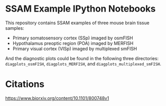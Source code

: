 SSAM Example IPython Notebooks
==============================

This repository contains SSAM examples of three mouse brain tissue samples:
 - Primary somatosensory cortex (SSp) imaged by osmFISH
 - Hypothalamus preoptic region (POA) imaged by MERFISH
 - Primary visual cortex (VISp) imaged by multiplexed smFISH
 
And the diagnostic plots could be found in the following three directories: `diagplots_osmFISH`, `diagplots_MERFISH`, and `diagplots_multiplexed_smFISH`.

Citations
=========

https://www.biorxiv.org/content/10.1101/800748v1
